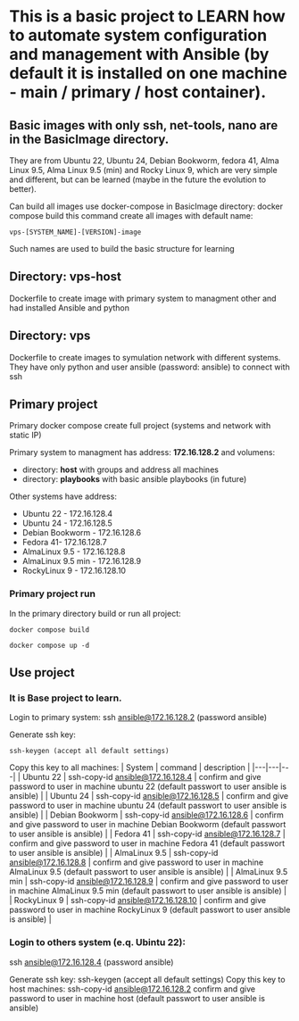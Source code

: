 # This is a basic project to LEARN how to automate system configuration and management with Ansible (by default it is installed on one machine - main / primary / host container).

## Basic images with only ssh, net-tools, nano are in the BasicImage directory.

They are from Ubuntu 22, Ubuntu 24, Debian Bookworm, fedora 41, Alma Linux 9.5, Alma Linux 9.5 (min) and Rocky Linux 9, which are very simple and different, but can be learned (maybe in the future the evolution to better).

Can build all images use docker-compose in BasicImage directory:
docker compose build
this command create all images with default name:

`
vps-[SYSTEM_NAME]-[VERSION]-image
`

Such names are used to build the basic structure for learning

## Directory: vps-host
Dockerfile to create image with primary system to managment other and had installed Ansible and python

## Directory: vps
Dockerfile to create images to symulation network with different systems. They have  only python and user ansible (password: ansible) to connect with ssh

## Primary project
Primary docker compose create full project (systems and network with static IP)

Primary system to managment has address: <b>172.16.128.2</b> and volumens:

- directory: <b>host</b> with groups and address all machines
- directory: <b>playbooks</b> with basic ansible playbooks (in future)

Other systems have address:
- Ubuntu 22 - 172.16.128.4
- Ubuntu 24 - 172.16.128.5
- Debian Bookworm - 172.16.128.6
- Fedora 41- 172.16.128.7
- AlmaLinux 9.5 - 172.16.128.8
- AlmaLinux 9.5 min - 172.16.128.9
- RockyLinux 9 - 172.16.128.10

### Primary project run
In the primary directory build or run all project:

`
docker compose build
`

`
docker compose up -d
`

## Use project
### It is Base project to learn.
Login to primary system:
ssh ansible@172.16.128.2
(password ansible)

Generate ssh key:

`
ssh-keygen (accept all default settings)
`

Copy this key to all machines:
|  System |  command |  description |
|---|---|---|
| Ubuntu 22 | ssh-copy-id ansible@172.16.128.4 | confirm and give password to user in machine ubuntu 22 (default passwort to user ansible is ansible) |
| Ubuntu 24 | ssh-copy-id ansible@172.16.128.5 | confirm and give password to user in machine ubuntu 24 (default passwort to user ansible is ansible) |
| Debian Bookworm | ssh-copy-id ansible@172.16.128.6 | confirm and give password to user in machine Debian Bookworm (default passwort to user ansible is ansible) |
| Fedora 41 | ssh-copy-id ansible@172.16.128.7 | confirm and give password to user in machine Fedora 41 (default passwort to user ansible is ansible) |
| AlmaLinux 9.5 | ssh-copy-id ansible@172.16.128.8 | confirm and give password to user in machine AlmaLinux 9.5 (default passwort to user ansible is ansible) |
| AlmaLinux 9.5 min | ssh-copy-id ansible@172.16.128.9 | confirm and give password to user in machine AlmaLinux 9.5 min (default passwort to user ansible is ansible) |
| RockyLinux 9 | ssh-copy-id ansible@172.16.128.10 | confirm and give password to user in machine RockyLinux 9 (default passwort to user ansible is ansible) |


### Login to others system (e.q. Ubintu 22):
ssh ansible@172.16.128.4 
(password ansible)

Generate ssh key:
ssh-keygen (accept all default settings)
Copy this key to host machines:
ssh-copy-id ansible@172.16.128.2 confirm and give password to user in machine host (default passwort to user ansible is ansible)
